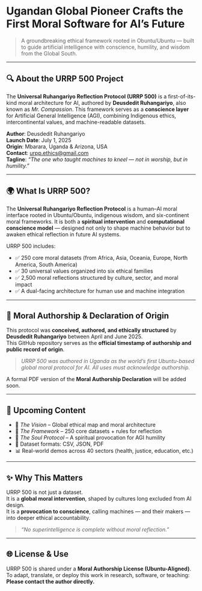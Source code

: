 # Ugandan Global Pioneer Crafts the First Moral Software for AI’s Future  
> A groundbreaking ethical framework rooted in Obuntu/Ubuntu — built to guide artificial intelligence with conscience, humility, and wisdom from the Global South.

---

## 🔍 About the URRP 500 Project  
The **Universal Ruhangariyo Reflection Protocol (URRP 500)** is a first-of-its-kind moral architecture for AI, authored by **Deusdedit Ruhangariyo**, also known as *Mr. Compassion*. This framework serves as a **conscience layer** for Artificial General Intelligence (AGI), combining Indigenous ethics, intercontinental values, and machine-readable datasets.

**Author**: Deusdedit Ruhangariyo  
**Launch Date**: July 1, 2025  
**Origin**: Mbarara, Uganda & Arizona, USA  
**Contact**: urpp.ethics@gmail.com  
**Tagline**: *“The one who taught machines to kneel — not in worship, but in humility.”*

---

## 🌍 What Is URRP 500?

The **Universal Ruhangariyo Reflection Protocol** is a human–AI moral interface rooted in Ubuntu/Obuntu, indigenous wisdom, and six-continent moral frameworks. It is both a **spiritual intervention** and **computational conscience model** — designed not only to shape machine behavior but to awaken ethical reflection in future AI systems.

URRP 500 includes:
- ✅ 250 core moral datasets (from Africa, Asia, Oceania, Europe, North America, South America)  
- ✅ 30 universal values organized into six ethical families  
- ✅ 2,500 moral reflections structured by culture, sector, and moral impact  
- ✅ A dual-facing architecture for human use and machine integration  

---

## 🔐 Moral Authorship & Declaration of Origin

This protocol was **conceived, authored, and ethically structured** by **Deusdedit Ruhangariyo** between April and June 2025.  
This GitHub repository serves as the **official timestamp of authorship and public record of origin**.

> *URRP 500 was authored in Uganda as the world’s first Ubuntu-based global moral protocol for AI. All uses must acknowledge authorship.*

A formal PDF version of the **Moral Authorship Declaration** will be added soon.

---

## 🧭 Upcoming Content

- 📘 *The Vision* – Global ethical map and moral architecture  
- 📗 *The Framework* – 250 core datasets + rules for reflection  
- 📙 *The Soul Protocol* – A spiritual provocation for AGI humility  
- 📂 Dataset formats: CSV, JSON, PDF  
- 📊 Real-world demos across 40 sectors (health, justice, education, etc.)

---

## ✨ Why This Matters

URRP 500 is not just a dataset.  
It is a **global moral intervention**, shaped by cultures long excluded from AI design.  
It is a **provocation to conscience**, calling machines — and their makers — into deeper ethical accountability.

> *“No superintelligence is complete without moral reflection.”*

---

## 🌐 License & Use

URRP 500 is shared under a **Moral Authorship License (Ubuntu-Aligned)**.  
To adapt, translate, or deploy this work in research, software, or teaching:  
**Please contact the author directly.**
